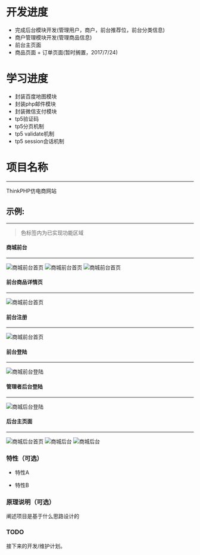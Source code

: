 开发进度
===============
 + 完成后台模块开发(管理用户，商户，前台推荐位，前台分类信息)
 + 商户管理模块开发(管理商品信息)
 + 前台主页面
 + 商品页面
 + 订单页面(暂时搁置，2017/7/24)
 
学习进度
===============
 + 封装百度地图模块
 + 封装php邮件模块
 + 封装微信支付模块
 + tp5验证码
 + tp5分页机制
 + tp5 validate机制
 + tp5 session会话机制

# 项目名称
-------------
ThinkPHP仿电商网站

## 示例:  
-------------
>色标签内为已实现功能区域

#### 商城前台
-------------
![商城前台首页](https://raw.githubusercontent.com/Vanvansama/thinkphp_o2o/master/image/1501118424(1).png)
![商城前台首页](https://raw.githubusercontent.com/Vanvansama/thinkphp_o2o/master/image/1501118621(1).jpg)
![商城前台首页](https://raw.githubusercontent.com/Vanvansama/thinkphp_o2o/master/image/1501118695(1).png)
#### 前台商品详情页
-------------
![商城前台首页](https://raw.githubusercontent.com/Vanvansama/thinkphp_o2o/master/image/1501119288(1).jpg)
#### 前台注册
-------------
![商城前台首页](https://raw.githubusercontent.com/Vanvansama/thinkphp_o2o/master/image/1501119386(1).jpg)
#### 前台登陆
-------------
![商城前台登陆](https://raw.githubusercontent.com/Vanvansama/thinkphp_o2o/master/image/1501118734(1).png)

#### 管理者后台登陆
-------------
![商城后台登陆](https://raw.githubusercontent.com/Vanvansama/thinkphp_o2o/master/image/1501118762(1).png)
#### 后台主页面
-------------
![商城后台首页](https://raw.githubusercontent.com/Vanvansama/thinkphp_o2o/master/image/1501118799(1).jpg)
![商城后台](https://raw.githubusercontent.com/Vanvansama/thinkphp_o2o/master/image/1501118831(1).png)
![商城后台](https://raw.githubusercontent.com/Vanvansama/thinkphp_o2o/master/image/1501118874(1).png)


### 特性（可选）
- 特性A

- 特性B

### 原理说明（可选）
阐述项目是基于什么思路设计的

### TODO
接下来的开发/维护计划。



